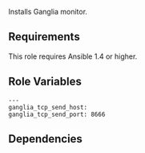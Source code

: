 
Installs Ganglia monitor.

## Requirements

This role requires Ansible 1.4 or higher.


## Role Variables

```
---
ganglia_tcp_send_host:
ganglia_tcp_send_port: 8666
```

## Dependencies

